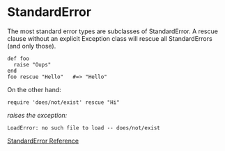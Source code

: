 # StandardError

The most standard error types are subclasses of StandardError. A rescue clause
without an explicit Exception class will rescue all StandardErrors (and only
those).

    def foo
      raise "Oups"
    end
    foo rescue "Hello"   #=> "Hello"

On the other hand:

    require 'does/not/exist' rescue "Hi"

*raises the exception:*

    LoadError: no such file to load -- does/not/exist

[StandardError Reference](https://ruby-doc.org/core-2.5.0/StandardError.html)
